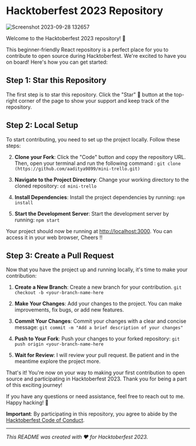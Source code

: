 # Hacktoberfest 2023 Repository
![Screenshot 2023-09-28 132657](https://github.com/aaditya9899/mini-trello/assets/38832156/4de5f0e1-7423-4b59-bdad-1099b9695479)

Welcome to the Hacktoberfest 2023 repository! 🎉

This beginner-friendly React repository is a perfect place for you to contribute to open source during Hacktoberfest. We're excited to have you on board! Here's how you can get started:

## Step 1: Star this Repository

The first step is to star this repository. Click the "Star" :star2: button at the top-right corner of the page to show your support and keep track of the repository.

## Step 2: Local Setup

To start contributing, you need to set up the project locally. Follow these steps:

2. **Clone your Fork**: Click the "Code" button and copy the repository URL.<br>
   Then, open your terminal and run the following command : `git clone (https://github.com/aaditya9899/mini-trello.git)`

4. **Navigate to the Project Directory**: Change your working directory to the cloned repository: `cd mini-trello`

5. **Install Dependencies**: Install the project dependencies by running: `npm install`

6. **Start the Development Server**: Start the development server by running: `npm start`

Your project should now be running at [http://localhost:3000](http://localhost:3000). You can access it in your web browser, Cheers !!

## Step 3: Create a Pull Request

Now that you have the project up and running locally, it's time to make your contribution:

1. **Create a New Branch**: Create a new branch for your contribution. `git checkout -b <your-branch-name-here`

2. **Make Your Changes**: Add your changes to the project. You can make improvements, fix bugs, or add new features.

3. **Commit Your Changes**: Commit your changes with a clear and concise message: `git commit -m "Add a brief description of your changes"`

4. **Push to Your Fork**: Push your changes to your forked repository: `git push origin <your-branch-name-here`

5. **Wait for Review**: I will review your pull request. Be patient and in the meantime explore the project more.

That's it! You're now on your way to making your first contribution to open source and participating in Hacktoberfest 2023. Thank you for being a part of this exciting journey!

If you have any questions or need assistance, feel free to reach out to me. Happy hacking! 🚀


**Important**: By participating in this repository, you agree to abide by the [Hacktoberfest Code of Conduct](https://hacktoberfest.com/participation/#contributors).

---

*This README was created with ❤️ for Hacktoberfest 2023.*









   


